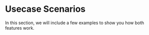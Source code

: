 # Usecase Scenarios

In this section, we will include a few examples to show you how both features work.
